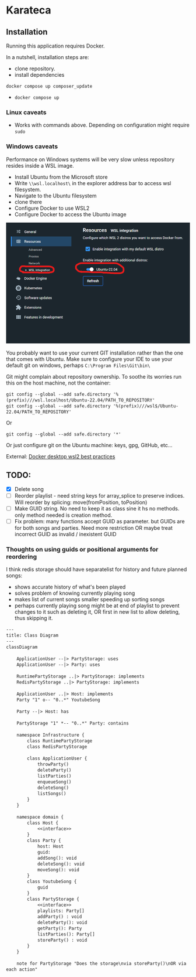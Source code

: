 # Karateca

## Installation

Running this application requires Docker.

In a nutshell, installation steps are:
* clone repository.
* install dependencies 
~~~ shell
docker compose up composer_update
~~~
* `docker compose up`

### Linux caveats

* Works with commands above. Depending on configuration might require `sudo`

### Windows caveats

Performance on Windows systems will be very slow unless repository resides inside a WSL image.
* Install Ubuntu from the Microsoft store
* Write `\\wsl.localhost\` in the explorer address bar to access wsl filesystem.
* Navigate to the Ubuntu filesystem
* clone there
* Configure Docker to use WSL2
* Configure Docker to access the Ubuntu image

![wsl integration](docs/docker_settings_wsl_integration.png)

You probably want to use your current GIT installation rather than the one that comes with Ubuntu.
Make sure to configure your IDE to use your default git on windows, perhaps `C:\Program Files\Git\bin\`

Git might complain about repository ownership. To soothe its worries run this on the host machine, not the container:

~~~ shell
git config --global --add safe.directory '%(prefix)///wsl.localhost/Ubuntu-22.04/PATH_TO_REPOSITORY'
git config --global --add safe.directory '%(prefix)///wsl$/Ubuntu-22.04/PATH_TO_REPOSITORY'
~~~

Or

~~~ shell
git config --global --add safe.directory '*'
~~~

Or just configure git on the Ubuntu machine: keys, gpg, GitHub, etc...

External: [Docker desktop wsl2 best practices](https://www.docker.com/blog/docker-desktop-wsl-2-best-practices/)

## TODO:

* [x] Delete song
* [ ] Reorder playlist - need string keys for array_splice to preserve indices. Will reorder by splicing: move(fromPosition, toPosition)
* [ ] Make GUID string. No need to keep it as class sine it hs no methods. only method needed is creation method.
* [ ] Fix problem: many functions accept GUID as parameter. but GUIDs are for both songs and parties. Need more restriction OR maybe treat incorrect GUID as invalid / inexistent GUID
### Thoughts on using guids or positional arguments for reordering

I think redis storage should have separatelist for history and future planned songs:
* shows accurate history of what's been played
* solves problem of knowing currently playing song
* makes list of current songs smaller speeding up sorting songs
* perhaps currently playing song might be at  end of playlist to prevent changes to it such as deleting it, OR first in new list to allow deleting, thus skipping it.

~~~ mermaid
---
title: Class Diagram
---
classDiagram

    ApplicationUser --|> PartyStorage: uses
    ApplicationUser --|> Party: uses
    
    RuntimePartyStorage ..|> PartyStorage: implements
    RedisPartyStorage ..|> PartyStorage: implements
    
    ApplicationUser ..|> Host: implements
    Party "1" o-- "0..*" YoutubeSong
    
    Party --|> Host: has
    
    PartyStorage "1" *-- "0..*" Party: contains
    
    namespace Infrastructure {
        class RuntimePartyStorage
        class RedisPartyStorage
    
        class ApplicationUser {
            throwParty()
            deleteParty()
            listParties()
            enqueueSong()
            deleteSong()
            listSongs()
        }
    }
    
    namespace domain {
        class Host {
            <<interface>> 
        }
        class Party {
            host: Host
            guid: 
            addSong(): void
            deleteSong(): void
            moveSong(): void
        }
        class YoutubeSong {
            guid
        }
        class PartyStorage {
            <<interface>> 
            playlists: Party[]
            addParty() : void
            deleteParty(): void
            getParty(): Party
            listParties(): Party[]
            storeParty() : void
        } 
    }
    
    note for PartyStorage "Does the storage\nvia storeParty()\nOR via each action"

~~~